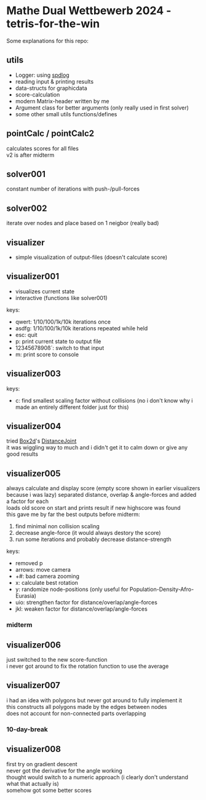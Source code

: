 # Mathe Dual Wettbewerb 2024 - tetris-for-the-win

Some explanations for this repo:

## utils
- Logger: using [spdlog](https://github.com/gabime/spdlog)
- reading input & printing results
- data-structs for graphicdata
- score-calculation
- modern Matrix-header written by me
- Argument class for better arguments (only really used in first solver)
- some other small utils functions/defines

## pointCalc / pointCalc2
calculates scores for all files\
v2 is after midterm

## solver001
constant number of iterations with push-/pull-forces

## solver002
iterate over nodes and place based on 1 neigbor (really bad)

## visualizer
- simple visualization of output-files (doesn't calculate score)

## visualizer001
- visualizes current state 
- interactive (functions like solver001)

keys:
- qwert: 1/10/100/1k/10k iterations once
- asdfg: 1/10/100/1k/10k iterations repeated while held
- esc: quit
- p: print current state to output file
- 1234567890ß´: switch to that input
- m: print score to console

## visualizer003
keys:
- c: find smallest scaling factor without collisions
(no i don't know why i made an entirely different folder just for this)

## visualizer004
tried [Box2d](https://github.com/erincatto/box2d)'s [DistanceJoint](https://box2d.org/documentation_v3/md_dynamics.html#autotoc_md86)\
it was wiggling way to much and i didn't get it to calm down or give any good results

## visualizer005
always calculate and display score (empty score shown in earlier visualizers because i was lazy)
separated distance, overlap & angle-forces and added a factor for each\
loads old score on start and prints result if new highscore was found\
this gave me by far the best outputs before midterm:
1. find minimal non collision scaling
2. decrease angle-force (it would always destory the score)
3. run some iterations and probably decrease distance-strength

keys:
- removed p
- arrows: move camera
- +#: bad camera zooming
- x: calculate best rotation
- y: randomize node-positions (only useful for Population-Density-Afro-Eurasia)
- uio: strengthen factor for distance/overlap/angle-forces
- jkl: weaken factor for distance/overlap/angle-forces

### midterm

## visualizer006
just switched to the new score-function\
i never got around to fix the rotation function to use the average

## visualizer007
i had an idea with polygons but never got around to fully implement it\
this constructs all polygons made by the edges between nodes\
does not account for non-connected parts overlapping

### 10-day-break

## visualizer008
first try on gradient descent\
never got the derivative for the angle working\
thought would switch to a numeric approach (i clearly don't understand what that actually is)\
somehow got some better scores